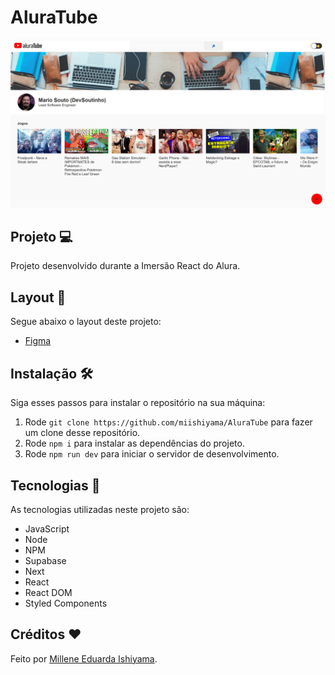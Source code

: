 # AluraTube
![preview](./preview/AluraTube.png)

## Projeto 💻
Projeto desenvolvido durante a Imersão React do Alura.

## Layout 🔖
Segue abaixo o layout deste projeto:
- [Figma](https://www.figma.com/file/1acrju7CLwHkSh6e7xEk9h/Aluratube?t=OJ2eMKroGbD0jo6r-6)

## Instalação 🛠
Siga esses passos para instalar o repositório na sua máquina:
1. Rode `git clone https://github.com/miishiyama/AluraTube` para fazer um clone desse repositório.
2. Rode `npm i` para instalar as dependências do projeto.
3. Rode `npm run dev` para iniciar o servidor de desenvolvimento.

## Tecnologias 🚀
As tecnologias utilizadas neste projeto são:
- JavaScript
- Node
- NPM
- Supabase
- Next
- React
- React DOM
- Styled Components

## Créditos ❤️
Feito por [Millene Eduarda Ishiyama](https://github.com/miishiyama/).
